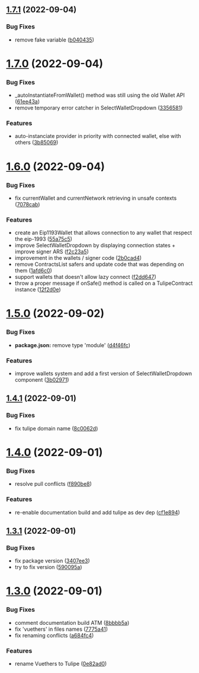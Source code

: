 ## [1.7.1](https://github.com/LilaRest/tulipe/compare/v1.7.0...v1.7.1) (2022-09-04)


### Bug Fixes

* remove fake variable ([b040435](https://github.com/LilaRest/tulipe/commit/b040435e8e75e70fbffbb1e09fda607a26550108))

# [1.7.0](https://github.com/LilaRest/tulipe/compare/v1.6.0...v1.7.0) (2022-09-04)


### Bug Fixes

* _autoInstantiateFromWallet() method was still using the old Wallet API ([61ee43a](https://github.com/LilaRest/tulipe/commit/61ee43a4bf4acec5830ec71c241e4ba4eb6d8d3a))
* remove temporary error catcher in SelectWalletDropdown ([3356581](https://github.com/LilaRest/tulipe/commit/33565817a557209f82c5c0817669af597ed76254))


### Features

* auto-instanciate provider in priority with connected wallet, else with others ([3b85069](https://github.com/LilaRest/tulipe/commit/3b85069135a7df553bb163015a7d98e5cd3566c2))

# [1.6.0](https://github.com/LilaRest/tulipe/compare/v1.5.0...v1.6.0) (2022-09-04)


### Bug Fixes

* fix currentWallet and currentNetwork retrieving in unsafe contexts ([7078cab](https://github.com/LilaRest/tulipe/commit/7078cab659473ffec05100027d83b41ecc2d553c))


### Features

* create an Eip1193Wallet that allows connection to any wallet that respect the eip-1993 ([55a75c5](https://github.com/LilaRest/tulipe/commit/55a75c50002356381d14dd01aa6d481c3943f722))
* improve SelectWalletDropdown by displaying connection states + improve signer ARS ([f2c23a5](https://github.com/LilaRest/tulipe/commit/f2c23a581e9a025b7ab7a74a20d117c299c01cc1))
* improvement in the wallets / signer code ([2b0cad4](https://github.com/LilaRest/tulipe/commit/2b0cad474da2180b762a39b1b0337639145a5920))
* remove ContractsList safers and update code that was depending on them ([1afd6c0](https://github.com/LilaRest/tulipe/commit/1afd6c0964273eb39146a9b8d8f46f4773f4e71b))
* support wallets that doesn't allow lazy connect ([f2dd647](https://github.com/LilaRest/tulipe/commit/f2dd6475104fa4999ffabecc15661e9f8ef263e7))
* throw a proper message if onSafe() method is called on a TulipeContract instance ([12f2d0e](https://github.com/LilaRest/tulipe/commit/12f2d0e542d37502acd25698699bd4189142277c))

# [1.5.0](https://github.com/LilaRest/tulipe/compare/v1.4.1...v1.5.0) (2022-09-02)


### Bug Fixes

* **package.json:** remove type 'module' ([d4f46fc](https://github.com/LilaRest/tulipe/commit/d4f46fc82b453d633bf5e8ee331a1bdf1e6f434b))


### Features

* improve wallets system and add a first version of SelectWalletDropdown component ([3b02971](https://github.com/LilaRest/tulipe/commit/3b02971a0aa5bbc36888445bd3ae9c0a04572ef0))

## [1.4.1](https://github.com/LilaRest/tulipe/compare/v1.4.0...v1.4.1) (2022-09-01)


### Bug Fixes

* fix tulipe domain name ([8c0062d](https://github.com/LilaRest/tulipe/commit/8c0062da3e72e353e7bd3a5dd64b2e516f8137e0))

# [1.4.0](https://github.com/LilaRest/tulipe/compare/v1.3.1...v1.4.0) (2022-09-01)


### Bug Fixes

* resolve pull conflicts ([f890be8](https://github.com/LilaRest/tulipe/commit/f890be8f1eb1c41bd556beab1c95e52d6299ab6f))


### Features

* re-enable documentation build and add tulipe as dev dep ([cf1e894](https://github.com/LilaRest/tulipe/commit/cf1e894e36b205de95c3974ba09f87ecf0a20760))

## [1.3.1](https://github.com/LilaRest/tulipe/compare/v1.3.0...v1.3.1) (2022-09-01)


### Bug Fixes

* fix package version ([3407ee3](https://github.com/LilaRest/tulipe/commit/3407ee3e5682dcb6afa04ba9503cea627fbae79e))
* try to fix version ([590095a](https://github.com/LilaRest/tulipe/commit/590095a6655ddbce4a08e45d00ad823f9edef00d))

# [1.3.0](https://github.com/LilaRest/tulipe/compare/v1.2.1...v1.3.0) (2022-09-01)


### Bug Fixes

* comment documentation build ATM ([8bbbb5a](https://github.com/LilaRest/tulipe/commit/8bbbb5a623a80f0cc794f7556a756926a49ade26))
* fix 'vuethers' in files names ([7775a41](https://github.com/LilaRest/tulipe/commit/7775a41dc90d020978e77f81ccb3545804c1c668))
* fix renaming conflicts ([a684fc4](https://github.com/LilaRest/tulipe/commit/a684fc4ae2b2b3d3380b07ed50c760a64154e9f5))


### Features

* rename Vuethers to Tulipe ([0e82ad0](https://github.com/LilaRest/tulipe/commit/0e82ad0ad711b11c50a61b73560d28bf1460d068))

